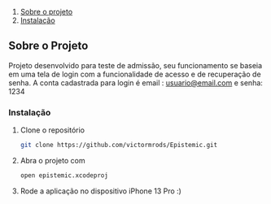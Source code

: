   <ol>
    <li>
      <a href="#about-the-project">Sobre o projeto</a>
    </li>
      <li><a href="#installation">Instalação</a></li>
  </ol>



## Sobre o Projeto

Projeto desenvolvido para teste de admissão, seu funcionamento se baseia em uma tela de login com a funcionalidade de acesso e de recuperação de senha.
A conta cadastrada para login é email : usuario@email.com e senha: 1234


### Instalação

1. Clone o repositório
   ```sh
   git clone https://github.com/victormrods/Epistemic.git
   ```
2. Abra o projeto com 
   ```sh
   open epistemic.xcodeproj
   ```
   
3. Rode a aplicação no dispositivo iPhone 13 Pro :)
   
  


